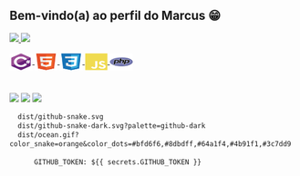 ## Bem-vindo(a) ao perfil do Marcus 😁

 <div>
   <a href="https://github.com/Marcusvcsilva">
   <img height="180em" src="https://github-readme-stats.vercel.app/api?username=Marcusvcsilva&show_icons=true&theme=tokyonight&include_all_commits=true&count_private=true"/>
   <img height="180em" src="https://github-readme-stats.vercel.app/api/top-langs/?username=Marcusvcsilva&layout=compact&langs_count=6&theme=tokyonight"/>

</div>
<div style="display: inline_block"><br>
  <img align="center" alt="csharp" height="30" width="40"
  src="https://github.com/devicons/devicon/blob/master/icons/csharp/csharp-original.svg">   
  <img align="center" alt="HTML" height="30" width="40" src="https://raw.githubusercontent.com/devicons/devicon/master/icons/html5/html5-original.svg">
  <img align="center" alt="CSS" height="30" width="40" src="https://raw.githubusercontent.com/devicons/devicon/master/icons/css3/css3-original.svg">  
  <img align="center" alt="Js" height="30" width="40" src="https://raw.githubusercontent.com/devicons/devicon/master/icons/javascript/javascript-plain.svg">  
  <img align="center" alt="php" height="30" width="40"
  src="https://github.com/devicons/devicon/blob/master/icons/php/php-original.svg">  



</div>
 
 <br>
 
  ### 
 
<div> 
  <a href="https://instagram.com/marcus_viinicius" target="_blank"><img src="https://img.shields.io/badge/-Instagram-%23E4405F?style=for-the-badge&logo=instagram&logoColor=white" target="_blank"></a> 
  <a href = "mailto:marcusv.cordeirosilva@gmail.com"><img src="https://img.shields.io/badge/-Gmail-%23333?style=for-the-badge&logo=gmail&logoColor=white" target="_blank"></a>
  <a href="https://www.linkedin.com/in/marcusv-cordeirosilva" target="_blank"><img src="https://img.shields.io/badge/-LinkedIn-%230077B5?style=for-the-badge&logo=linkedin&logoColor=white" target="_blank"></a> 
 
      dist/github-snake.svg
      dist/github-snake-dark.svg?palette=github-dark
      dist/ocean.gif?color_snake=orange&color_dots=#bfd6f6,#8dbdff,#64a1f4,#4b91f1,#3c7dd9

          GITHUB_TOKEN: ${{ secrets.GITHUB_TOKEN }}

</div>
